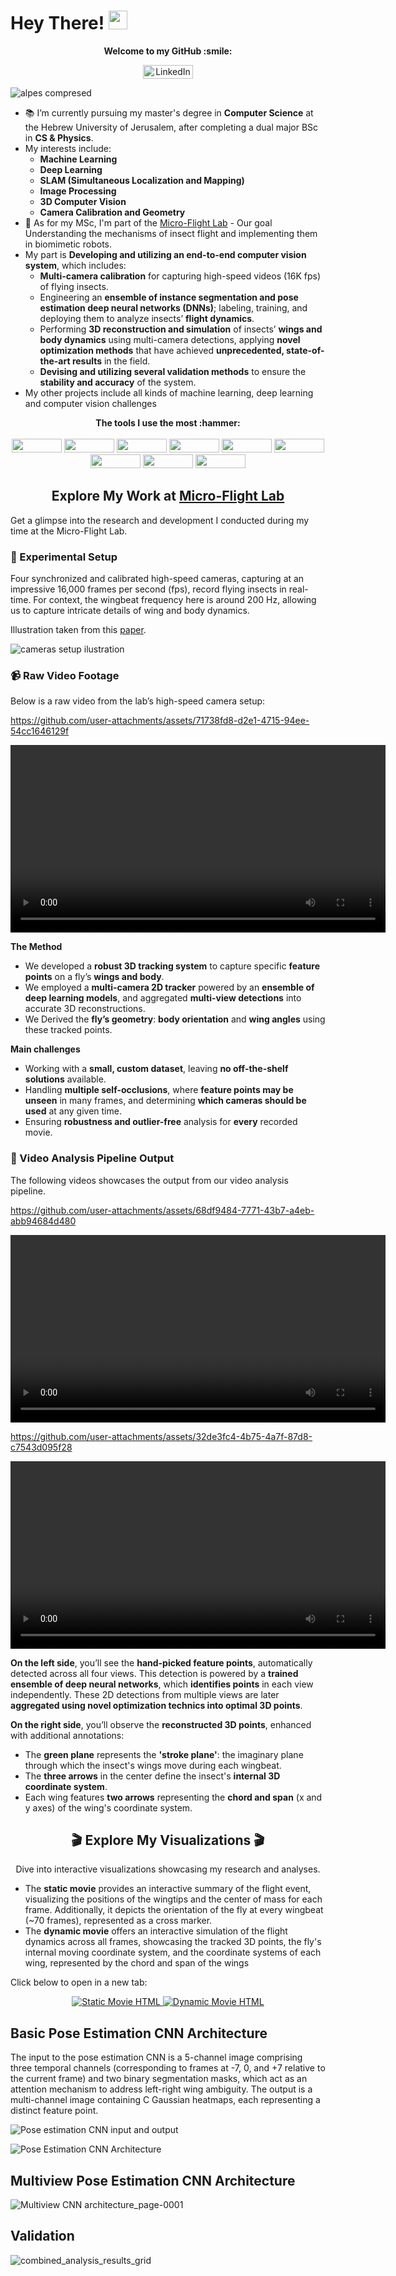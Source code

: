 <h1>
  Hey There!
  <img src="https://media.giphy.com/media/hvRJCLFzcasrR4ia7z/giphy.gif" width="30px"/>
</h1>
<p align="center">
  <b>Welcome to my GitHub :smile:</b>
</p>
<p align="center">
    <a href="https://www.linkedin.com/in/amitai-ovadia-131865248/">
      <img src="https://img.shields.io/badge/LinkedIn-blue?style=for-the-badge&logo=linkedin&logoColor=white" alt="LinkedIn Badge"  width="80" height="22"/>
    </a>
</p>

![alpes compresed](https://github.com/user-attachments/assets/6df80379-80e0-48c6-ab1d-39fc8ba08d4d)


- :books: I’m currently pursuing my master's degree in **Computer Science** at the Hebrew University of Jerusalem, after completing a dual major BSc in **CS & Physics**. 
- My interests include:
  - **Machine Learning**
  - **Deep Learning**
  - **SLAM (Simultaneous Localization and Mapping)**
  - **Image Processing**
  - **3D Computer Vision**
  - **Camera Calibration and Geometry**  
- :microscope: As for my MSc, I'm part of the [Micro-Flight Lab](https://www.beatus-lab.org/) - Our goal Understanding the mechanisms of insect flight and implementing them in biomimetic robots. <br>
- My part is **Developing and utilizing an end-to-end computer vision system**, which includes:
  - **Multi-camera calibration** for capturing high-speed videos (16K fps) of flying insects.
  - Engineering an **ensemble of instance segmentation and pose estimation deep neural networks (DNNs)**; labeling, training, and deploying them to analyze insects’ **flight dynamics**.
  - Performing **3D reconstruction and simulation** of insects’ **wings and body dynamics** using multi-camera detections, applying **novel optimization methods** that have achieved **unprecedented, state-of-the-art results** in the field.
  - **Devising and utilizing several validation methods** to ensure the **stability and accuracy** of the system.
- My other projects include all kinds of machine learning, deep learning and computer vision challenges 

<p align="center">
  <b> The tools I use the most :hammer:</b>
  <br><br>
<img src="https://img.shields.io/badge/python-3670A0?style=for-the-badge&logo=python&logoColor=ffdd54" width="80" height="22">
<img src="https://img.shields.io/badge/matlab-%23007ACC.svg?style=for-the-badge&logo=matlab&logoColor=white" width="80" height="22">
<img src="https://img.shields.io/badge/TensorFlow-%23FF6F00.svg?style=for-the-badge&logo=TensorFlow&logoColor=white" width="80" height="22">
<img src="https://img.shields.io/badge/PyTorch-%23EE4C2C.svg?style=for-the-badge&logo=PyTorch&logoColor=white" width="80" height="22">
<img src="https://img.shields.io/badge/numpy-%23013243.svg?style=for-the-badge&logo=numpy&logoColor=white" width="80" height="22">
<img src="https://img.shields.io/badge/SciPy-%230C55A5.svg?style=for-the-badge&logo=scipy&logoColor=%white" width="80" height="22">
<img src="https://img.shields.io/badge/scikit--learn-%23F7931E.svg?style=for-the-badge&logo=scikit-learn&logoColor=white" width="80" height="22">
<img src="https://img.shields.io/badge/skimage-%23F7DF1E.svg?style=for-the-badge&logo=scikit-image&logoColor=black" width="80" height="22">
<img src="https://img.shields.io/badge/opencv-%235C3EE8.svg?style=for-the-badge&logo=opencv&logoColor=white" width="80" height="22">
</p>



<h2 align="center">Explore My Work at <a href="https://www.beatus-lab.org/">Micro-Flight Lab</a></h2>

<p>
  Get a glimpse into the research and development I conducted during my time at the Micro-Flight Lab.
</p>

### 🎥 Experimental Setup

<p align="left">
  Four synchronized and calibrated high-speed cameras, capturing at an impressive 16,000 frames per second (fps), record flying insects in real-time. For context, the wingbeat frequency here is around 200 Hz, allowing us to capture intricate details of wing and body dynamics.
  <br>
</p>
Illustration taken from this <a href="https://journals.biologists.com/jeb/article/226/21/jeb245853/334548/A-hull-reconstruction-reprojection-method-for-pose#supplementary-data" target="_blank">paper</a>.



![cameras setup ilustration](https://github.com/user-attachments/assets/39f03fa6-6329-402b-a157-74e59f697dd7)


### 📹 Raw Video Footage
  Below is a raw video from the lab’s high-speed camera setup:


https://github.com/user-attachments/assets/71738fd8-d2e1-4715-94ee-54cc1646129f


<video width="600" controls>
  <source src="[https://github.com/user-attachments/assets/1ed13019-c875-41ce-ad8b-11bbfa9b6acf](https://github.com/user-attachments/assets/71738fd8-d2e1-4715-94ee-54cc1646129f)" type="video/mp4">
  Your browser does not support the video tag.
</video>

**The Method**
* We developed a **robust 3D tracking system** to capture specific **feature points** on a fly’s **wings and body**.
* We employed a **multi-camera 2D tracker** powered by an **ensemble of deep learning models**, and aggregated **multi-view detections** into accurate 3D reconstructions.
* We Derived the **fly’s geometry**: **body orientation** and **wing angles** using these tracked points.

**Main challenges**
* Working with a **small, custom dataset**, leaving **no off-the-shelf solutions** available.
* Handling **multiple self-occlusions**, where **feature points may be unseen** in many frames, and determining **which cameras should be used** at any given time.
* Ensuring **robustness and outlier-free** analysis for **every** recorded movie.


### 🎥 Video Analysis Pipeline Output
<p align="left">
  The following videos showcases the output from our video analysis pipeline.
</p>


https://github.com/user-attachments/assets/68df9484-7771-43b7-a4eb-abb94684d480

<video width="600" controls>
  <source src="https://github.com/user-attachments/assets/68df9484-7771-43b7-a4eb-abb94684d480" type="video/mp4">
  Your browser does not support the video tag.
</video>


https://github.com/user-attachments/assets/32de3fc4-4b75-4a7f-87d8-c7543d095f28

<video width="600" controls>
  <source src="https://github.com/user-attachments/assets/32de3fc4-4b75-4a7f-87d8-c7543d095f28" type="video/mp4">
  Your browser does not support the video tag.
</video>

**On the left side**, you’ll see the **hand-picked feature points**, automatically detected across all four views. This detection is powered by a **trained ensemble of deep neural networks**, which **identifies points** in each view independently. These 2D detections from multiple views are later **aggregated using novel optimization technics into optimal 3D points**.

**On the right side**, you’ll observe the **reconstructed 3D points**, enhanced with additional annotations:

* The **green plane** represents the **'stroke plane'**: the imaginary plane through which the insect's wings move during each wingbeat.
* The **three arrows** in the center define the insect's **internal 3D coordinate system**.
* Each wing features **two arrows** representing the **chord and span** (x and y axes) of the wing's coordinate system.

<h2 align="center">🎬 Explore My Visualizations 🎬</h2>
<p align="center">
  Dive into interactive visualizations showcasing my research and analyses.
  
* The **static movie** provides an interactive summary of the flight event, visualizing the positions of the wingtips and the center of mass for each frame. Additionally, it depicts the orientation of the fly at every wingbeat (~70 frames), represented as a cross marker.
* The **dynamic movie** offers an interactive simulation of the flight dynamics across all frames, showcasing the tracked 3D points, the fly's internal moving coordinate system, and the coordinate systems of each wing, represented by the chord and span of the wings

    
Click below to open in a new tab:
</p>
<p align="center">
  <a href="https://amitaiovadia.github.io/AmitaiOvadia/movie_html.html" target="_blank">
    <img src="https://img.shields.io/badge/Static_Movie_HTML-brightgreen?style=for-the-badge" alt="Static Movie HTML"/>
  </a>
  <a href="https://amitaiovadia.github.io/AmitaiOvadia/3d_analysis_with_slider.html" target="_blank">
    <img src="https://img.shields.io/badge/Dynamic_Movie_HTML-blueviolet?style=for-the-badge" alt="Dynamic Movie HTML"/>
  </a>
</p>

## Basic Pose Estimation CNN Architecture

The input to the pose estimation CNN is a 5-channel image comprising three temporal channels (corresponding to frames at -7, 0, and +7 relative to the current frame) and two binary segmentation masks, which act as an attention mechanism to address left-right wing ambiguity. The output is a multi-channel image containing C Gaussian heatmaps, each representing a distinct feature point.

![Pose estimation CNN input and output](https://github.com/user-attachments/assets/aa639b7f-2541-4748-842f-c0f7a236ef42)


![Pose Estimation CNN Architecture](https://github.com/user-attachments/assets/52722193-c35e-4a59-9923-3efa6fac76f6)

## Multiview Pose Estimation CNN Architecture

![Multiview CNN architecture_page-0001](https://github.com/user-attachments/assets/63ad2389-2db4-4eaf-a3be-fc8b05b09f95)

## Validation

![combined_analysis_results_grid](https://github.com/user-attachments/assets/566764f3-577b-4a9a-93c6-960cb1f439f5)


